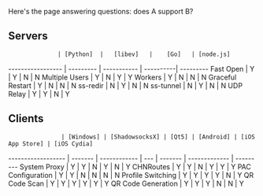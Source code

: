Here's the page answering questions: does A support B?

## Servers

                  | [Python]  |   [libev]   |    [Go]   | [node.js]
----------------- | --------- | ----------- | ----------| ---------
Fast Open         |     Y     |      Y      |      N    |     N
Multiple Users    |     Y     |      N      |      Y    |     Y
Workers           |     Y     |      N      |      N    |     N
Graceful Restart  |     Y     |      N      |      N    |     N
ss-redir          |     N     |      Y      |      N    |     N
ss-tunnel         |     N     |      Y      |      N    |     N
UDP Relay         |     Y     |      Y      |      N    |     Y

## Clients

                   | [Windows] | [ShadowsocksX] | [Qt5] | [Android] | [iOS App Store] | [iOS Cydia]
------------------ | ------- | ------------ | --- | ------- | ------------- | ---------
System Proxy       |    Y    |      Y       |  N  |    Y    |        N      |     Y
CHNRoutes          |    Y    |      Y       |  N  |    Y    |        Y      |     Y
PAC Configuration  |    Y    |      Y       |  N  |    N    |        N      |     N
Profile Switching  |    Y    |      Y       |  Y  |    Y    |        N      |     Y
QR Code Scan       |    Y    |      Y       |  Y  |    Y    |        Y      |     Y
QR Code Generation |    Y    |      Y       |  Y  |    N    |        N      |     Y

[Python]: https://github.com/shadowsocks/shadowsocks
[libev]: https://github.com/shadowsocks/shadowsocks-libev
[Go]: https://github.com/shadowsocks/shadowsocks-go
[node.js]: https://github.com/shadowsocks/shadowsocks-nodejs
[Windows]: https://github.com/shadowsocks/shadowsocks-csharp
[ShadowsocksX]: https://github.com/shadowsocks/shadowsocks-iOS
[qt5]: https://github.com/librehat/shadowsocks-qt5
[Android]: https://github.com/shadowsocks/shadowsocks-android
[iOS App Store]: https://github.com/shadowsocks/shadowsocks-iOS
[iOS Cydia]: https://github.com/linusyang/MobileShadowSocks